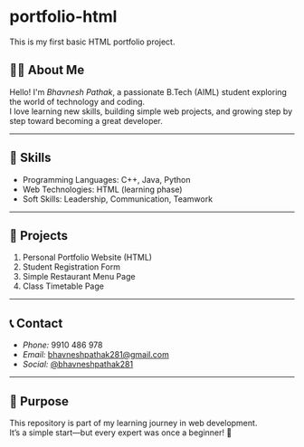 # portfolio-html

This is my first basic HTML portfolio project.

## 👨‍💻 About Me
Hello! I'm *Bhavnesh Pathak*, a passionate B.Tech (AIML) student exploring the world of technology and coding.  
I love learning new skills, building simple web projects, and growing step by step toward becoming a great developer.

---

## 🧠 Skills
- Programming Languages: C++, Java, Python  
- Web Technologies: HTML (learning phase)  
- Soft Skills: Leadership, Communication, Teamwork  

---

## 💼 Projects
1. Personal Portfolio Website (HTML)  
2. Student Registration Form  
3. Simple Restaurant Menu Page  
4. Class Timetable Page  

---

## 📞 Contact
- *Phone:* 9910 486 978  
- *Email:* [bhavneshpathak281@gmail.com](mailto:bhavneshpathak281@gmail.com)  
- *Social:* [@bhavneshpathak281](https://github.com/bhavneshpathak281)

---

## 🏁 Purpose
This repository is part of my learning journey in web development.  
It’s a simple start—but every expert was once a beginner! 🚀
